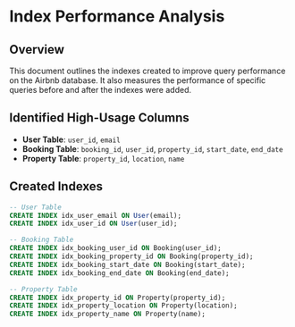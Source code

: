 # Index Performance Analysis

## Overview

This document outlines the indexes created to improve query performance on the Airbnb database. It also measures the performance of specific queries before and after the indexes were added.

## Identified High-Usage Columns

- **User Table**: `user_id`, `email`
- **Booking Table**: `booking_id`, `user_id`, `property_id`, `start_date`, `end_date`
- **Property Table**: `property_id`, `location`, `name`

## Created Indexes

```sql
-- User Table
CREATE INDEX idx_user_email ON User(email);
CREATE INDEX idx_user_id ON User(user_id);

-- Booking Table
CREATE INDEX idx_booking_user_id ON Booking(user_id);
CREATE INDEX idx_booking_property_id ON Booking(property_id);
CREATE INDEX idx_booking_start_date ON Booking(start_date);
CREATE INDEX idx_booking_end_date ON Booking(end_date);

-- Property Table
CREATE INDEX idx_property_id ON Property(property_id);
CREATE INDEX idx_property_location ON Property(location);
CREATE INDEX idx_property_name ON Property(name);
```
